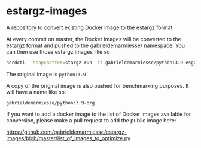 # estargz-images
A repository to convert existing Docker image to the estargz format

At every commit on master, the Docker images will be converted to the estargz format and pushed 
to the gabrieldemarmiesse/ namespace. You can then use those estargz images like so

```bash
nerdctl --snapshotter=stargz run -it gabrieldemarmiesse/python:3.9-esgz
```

The original image is `python:3.9`

A copy of the original image is also pushed for benchmarking purposes. 
It will have a name like so:

```
gabrieldemarmiesse/python:3.9-org
```

If you want to add a docker image to the list of Docker images available for conversion, 
please make a pull request to add the public image here:

https://github.com/gabrieldemarmiesse/estargz-images/blob/master/list_of_images_to_optimize.py
